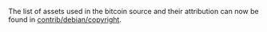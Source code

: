 The list of assets used in the bitcoin source and their attribution can now be
found in [contrib/debian/copyright](/contrib/debian/copyright).
